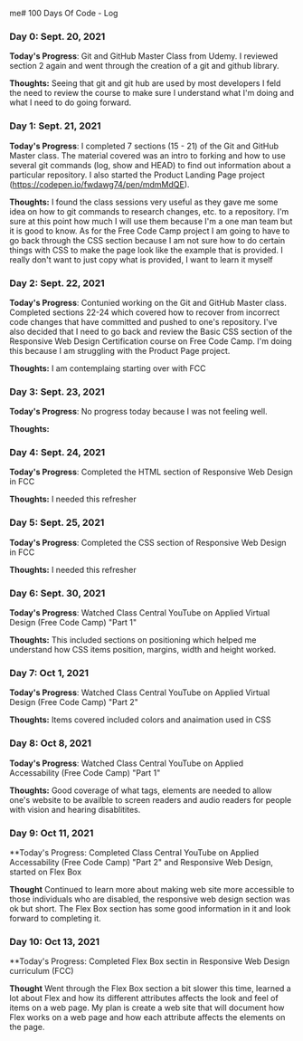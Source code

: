 me# 100 Days Of Code - Log

### Day 0: Sept. 20, 2021

**Today's Progress**: Git and GitHub Master Class from Udemy. I reviewed section 2 again and went through the creation of a git and github library.

**Thoughts:** Seeing that git and git hub are used by most developers I feld the need to review the course to make sure I understand what I'm doing and what I need to do going forward. 

### Day 1: Sept. 21, 2021
**Today's Progress**: I completed 7 sections (15 - 21) of the Git and GitHub Master class. The material covered was an intro to forking and how to use several git commands (log, show and HEAD) to find out information about a particular repository. I also started the Product Landing Page project (https://codepen.io/fwdawg74/pen/mdmMdQE). 

**Thoughts:** I found the class sessions very useful as they gave me some idea on how to git commands to research changes, etc. to a repository. I'm sure at this point how much I will use them because I'm a one man team but it is good to know. 
As for the Free Code Camp project I am going to have to go back through the CSS section because I am not sure how to do certain things with CSS to make the page look like the example that is provided. I really don't want to just copy what is provided, I want to learn it myself

### Day 2: Sept. 22, 2021
**Today's Progress**: Contunied working on the Git and GitHub Master class. Completed sections 22-24 which covered how to recover from incorrect code changes that have committed and pushed to one's repository. I've also decided that I need to go back and review the Basic CSS section of the Responsive Web Design Certification course on Free Code Camp. I'm doing this because I am struggling with the Product Page project. 

**Thoughts:** I am contemplaing starting over with FCC

### Day 3: Sept. 23, 2021
**Today's Progress**: No progress today because I was not feeling well.

**Thoughts:** 

### Day 4: Sept. 24, 2021
**Today's Progress**: Completed the HTML section of Responsive Web Design in FCC

**Thoughts:** I needed this refresher

### Day 5: Sept. 25, 2021
**Today's Progress**: Completed the CSS section of Responsive Web Design in FCC

**Thoughts:** I needed this refresher

### Day 6: Sept. 30, 2021
**Today's Progress**: Watched Class Central YouTube on Applied Virtual Design (Free Code Camp) "Part 1"

**Thoughts:** This included sections on positioning which helped me understand how CSS items position, margins, width and height worked. 

### Day 7: Oct 1, 2021
**Today's Progress**: Watched Class Central YouTube on Applied Virtual Design (Free Code Camp) "Part 2"

**Thoughts:** Items covered included colors and anaimation used in CSS

### Day 8: Oct 8, 2021
**Today's Progress**: Watched Class Central YouTube on Applied Accessability (Free Code Camp) "Part 1"

**Thoughts:** Good coverage of what tags, elements are needed to allow one's website to be availble to screen readers and audio readers for people with vision and hearing disablitites. 

### Day 9: Oct 11, 2021
**Today's Progress: Completed Class Central YouTube on Applied Accessability (Free Code Camp) "Part 2" and Responsive Web Design, started on Flex Box

**Thought** Continued to learn more about making web site more accessible to those individuals who are disabled, the responsive web design section was ok but short. The Flex Box section has some good information in it and look forward to completing it.

### Day 10: Oct 13, 2021
**Today's Progress: Completed Flex Box sectin in Responsive Web Design curriculum (FCC)

**Thought** Went through the Flex Box section a bit slower this time, learned a lot about Flex and how its different attributes affects the look and feel of items on a web page. My plan is create a web site that will document how Flex works on a web page and how each attribute affects the elements on the page. 


